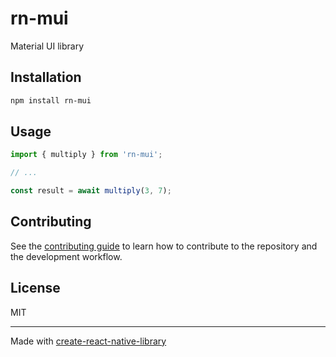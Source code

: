 # rn-mui

Material UI library

## Installation

```sh
npm install rn-mui
```

## Usage

```js
import { multiply } from 'rn-mui';

// ...

const result = await multiply(3, 7);
```

## Contributing

See the [contributing guide](CONTRIBUTING.md) to learn how to contribute to the repository and the development workflow.

## License

MIT

---

Made with [create-react-native-library](https://github.com/callstack/react-native-builder-bob)
